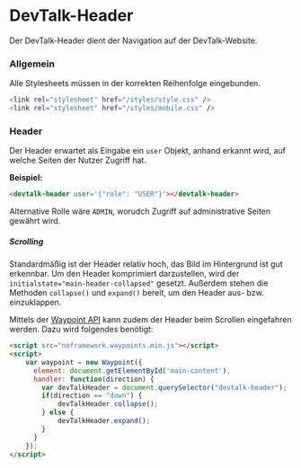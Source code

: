 # DevTalk-Header

Der DevTalk-Header dient der Navigation auf der DevTalk-Website.

### Allgemein
Alle Stylesheets müssen in der korrekten Reihenfolge eingebunden.
```sh
<link rel="stylesheet" href="/styles/style.css" />
<link rel="stylesheet" href="/styles/mobile.css" />
```

### Header
Der Header erwartet als Eingabe ein `user` Objekt, anhand erkannt wird, auf welche Seiten der Nutzer Zugriff hat.

**Beispiel:**
```html
<devtalk-header user='{"role": "USER"}'></devtalk-header>
```

Alternative Rolle wäre `ADMIN`, worudch Zugriff auf administrative Seiten gewährt wird.

##### Scrolling
Standardmäßig ist der Header relativ hoch, das Bild im Hintergrund ist gut erkennbar. Um den Header komprimiert darzustellen, wird der `initialstate="main-header-collapsed"` gesetzt. Außerdem stehen die Methoden `collapse()` und `expand()` bereit, um den Header aus- bzw. einzuklappen.

Mittels der [Waypoint API](http://imakewebthings.com/waypoints/) kann zudem der Header beim Scrollen eingefahren werden. Dazu wird folgendes benötigt:

```html
<script src="noframework.waypoints.min.js"></script>
<script>
	var waypoint = new Waypoint({
	  element: document.getElementById('main-content'),
	  handler: function(direction) {
		var devTalkHeader = document.querySelector("devtalk-header");
		if(direction == "down") {
			devTalkHeader.collapse();
		} else {
			devTalkHeader.expand();
		}
	  }
	});
</script>
```
